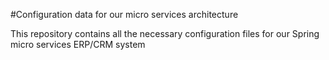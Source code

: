 #Configuration data for our micro services architecture

This repository contains all the necessary configuration files for our Spring micro services ERP/CRM system